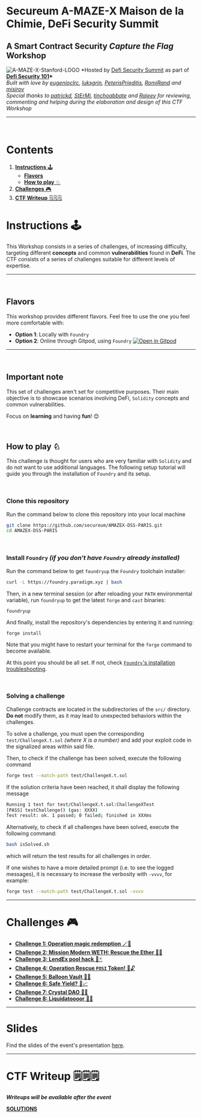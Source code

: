 # **Secureum A-MAZE-X Maison de la Chimie, DeFi Security Summit**

## **A Smart Contract Security _Capture the Flag_ Workshop**

![A-MAZE-X-Stanford-LOGO](./img/A-MAZE-X-Maison-de-la-Chimie.png)
\*Hosted by [Defi Security Summit](https://defisecuritysummit.org) as part of **[Defi Security 101](https://defisecuritysummit.org/defi-101-2023/)\***\
_Built with love by [eugenioclrc](https://github.com/eugenioclrc), [luksgrin](https://github.com/luksgrin), [PeterisPrieditis](https://github.com/PeterisPrieditis), [RomiRand](https://github.com/RomiRand) and [misirov](https://twitter.com/p_misirov)_\
_Special thanks to [patrickd](https://github.com/patrickd-), [StErMi](https://github.com/StErMi), [tinchoabbate](https://github.com/tinchoabbate) and [Rajeev](https://twitter.com/0xrajeev) for reviewing, commenting and helping during the elaboration and design of this CTF Workshop_

---

<br>

# Contents

1. [**Instructions** 🕹️](#instructions-%EF%B8%8F)
   - [**Flavors**](#flavors)
   - [**How to play** ♘](#how-to-play-)
2. [**Challenges** 🎮](#challenges-)
3. [**CTF Writeup** 🗒️🗒️🗒️](#ctf-writeup-%EF%B8%8F%EF%B8%8F%EF%B8%8F)

# **Instructions** 🕹️

This Workshop consists in a series of challenges, of increasing difficulty, targeting different **concepts** and common **vulnerabilities** found in **DeFi**. The CTF consists of a series of challenges suitable for different levels of expertise.

---

<br>

## **Flavors**

This workshop provides different flavors.
Feel free to use the one you feel more comfortable with:

- **Option 1**: Locally with `Foundry`
- **Option 2**: Online through Gitpod, using `Foundry` [![Open in Gitpod](https://gitpod.io/button/open-in-gitpod.svg)](https://gitpod.io/#https://github.com/misirov/DEFI101-CTF/tree/main)

---

<br>

## Important note

This set of challenges aren't set for competitive purposes. Their main objective is to showcase scenarios involving DeFi, `Solidity` concepts and common vulnerabilities.

Focus on **learning** and having **fun**! 😊

<br>

## **How to play** ♘

This challenge is thought for users who are very familiar with `Solidity` and do not want to use additional languages.
The following setup tutorial will guide you through the installation of `Foundry` and its setup.

<br>

### **Clone this repository**

Run the command below to clone this repository into your local machine

```bash
git clone https://github.com/secureum/AMAZEX-DSS-PARIS.git
cd AMAZEX-DSS-PARIS
```

<br>

### **Install `Foundry`** _(if you don't have `Foundry` already installed)_

Run the command below to get `foundryup` the `Foundry` toolchain installer:

```bash
curl -L https://foundry.paradigm.xyz | bash
```

Then, in a new terminal session (or after reloading your `PATH` environmental variable), run `foundryup` to get the latest `forge` and `cast` binaries:

```console
foundryup
```

And finally, install the repository's dependencies by entering it and running:

```console
forge install
```

Note that you might have to restart your terminal for the `forge` command to become available.

At this point you should be all set. If not, check [`Foundry`'s installation troubleshooting](https://github.com/foundry-rs/foundry#troubleshooting-installation).

<br>

### **Solving a challenge**

Challenge contracts are located in the subdirectories of the `src/` directory. **Do not** modify them, as it may lead to unexpected behaviors within the challenges.

To solve a challenge, you must open the corresponding `test/ChallengeX.t.sol` _(where X is a number)_ and add your exploit code in the signalized areas within said file.

Then, to check if the challenge has been solved, execute the following command

```bash
forge test --match-path test/ChallengeX.t.sol
```

If the solution criteria have been reached, it shall display the following message

```bash
Running 1 test for test/ChallengeX.t.sol:ChallengeXTest
[PASS] testChallenge() (gas: XXXX)
Test result: ok. 1 passed; 0 failed; finished in XXXms
```

Alternatively, to check if all challenges have been solved, execute the following command:

```bash
bash isSolved.sh
```

which will return the test results for all challenges in order.

If one wishes to have a more detailed prompt (i.e. to see the logged messages), it is necessary to increase the verbosity with `-vvvv`, for example:

```bash
forge test --match-path test/ChallengeX.t.sol -vvvv
```

---

# **Challenges** 🎮

- [**Challenge 1: Operation magic redemption** 🪄🔮](src/1_MagicETH/README.md)
- [**Challenge 2: Mission Modern WETH: Rescue the Ether** 🧗🧭](src/2_ModernWETH/README.md)
- [**Challenge 3: LendEx pool hack** 🤺🃏](src/3_LendingPool/README.md)
- [**Challenge 4: Operation Rescue `POSI` Token!** 💼🔓](src/4_RescuePosi/README.md)
- [**Challenge 5: Balloon Vault** 🎈🎈](src/5_balloon-vault/README.md)
- [**Challenge 6: Safe Yield?** 🏦📈](src/6_yieldPool/README.md)
- [**Challenge 7: Crystal DAO** 💎💎](src/7_crystalDAO/README.md)
- [**Challenge 8: Liquidatoooor** 🔱🔱](src/8_oiler/README.md)

---

# **Slides**

Find the slides of the event's presentation [here](./presentation/A-MAZE-X%2C%20Secureum%20at%20DeFi%20Security%20101%20Paris.pdf).

---

# **CTF Writeup** 🗒️🗒️🗒️

**_Writeups will be available after the event_**

[**SOLUTIONS**](https://www.youtube.com/watch?v=dQw4w9WgXcQ)
